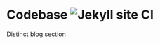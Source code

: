 # Codebase ![Jekyll site CI](https://github.com/sayfessyd/codebase/workflows/Jekyll%20site%20CI/badge.svg)
Distinct blog section

